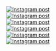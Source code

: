 <a href='https://www.instagram.com/reel/DJJrIpHADDa/' target='_blank' class="w-1/3 md:w-1/6 p-2 instagram-post group" rel="noopener noreferrer">
  <div class="w-full h-56 md:h-96 overflow-hidden rounded-lg shadow-lg transition-all duration-300 group-hover:shadow-xl">
    <img
      class="w-full h-full object-cover transition-all duration-300 transform group-hover:scale-110 group-hover:brightness-75"
      src='https://scontent-lhr6-1.cdninstagram.com/v/t51.75761-15/495106734_18048150836599456_468150126490263189_n.jpg?stp=dst-jpg_e35_tt6&_nc_cat=102&ccb=7-5&_nc_sid=18de74&_nc_ohc=5Pjc_fGfsPgQ7kNvwHBZ8FR&_nc_oc=Adn7BJz7fraWPTA72CMGGfqhJ5UIZONIghia6icEOMze_sB6lGDF0kMwyJRMLbYCmLM&_nc_zt=23&_nc_ht=scontent-lhr6-1.cdninstagram.com&edm=ANo9K5cEAAAA&_nc_gid=GoBN2iy8obksX8-mCIBJ9A&oh=00_AfKYC4-d6IJ4Wn750YNgiI6Vtnwqf54jQckxtKFbkdtmtQ&oe=682094AD'
      alt='Instagram post' />
  </div>
</a><a href='https://www.instagram.com/p/DIsG_m-JkbK/' target='_blank' class="w-1/3 md:w-1/6 p-2 instagram-post group" rel="noopener noreferrer">
  <div class="w-full h-56 md:h-96 overflow-hidden rounded-lg shadow-lg transition-all duration-300 group-hover:shadow-xl">
    <img
      class="w-full h-full object-cover transition-all duration-300 transform group-hover:scale-110 group-hover:brightness-75"
      src='https://scontent-lhr6-1.cdninstagram.com/v/t51.75761-15/491516694_18046928528599456_2212692696207573577_n.webp?stp=dst-jpg_e35_tt6&_nc_cat=110&ccb=7-5&_nc_sid=18de74&_nc_ohc=Dg32-NY1RHYQ7kNvwGFDy1W&_nc_oc=Adk3Ljd-_22GWbVBc6OY3elsVUf7lfE3jsUPTbf8cUWXCbCKgkxlNxxMT_DOwacDUkI&_nc_zt=23&_nc_ht=scontent-lhr6-1.cdninstagram.com&edm=ANo9K5cEAAAA&_nc_gid=GoBN2iy8obksX8-mCIBJ9A&oh=00_AfLNgprVARuk43qGzNVNQbVCYJUJVJVwKZLO7XkioPSd2g&oe=68206CBE'
      alt='Instagram post' />
  </div>
</a><a href='https://www.instagram.com/reel/DIJpNT7J2yq/' target='_blank' class="w-1/3 md:w-1/6 p-2 instagram-post group" rel="noopener noreferrer">
  <div class="w-full h-56 md:h-96 overflow-hidden rounded-lg shadow-lg transition-all duration-300 group-hover:shadow-xl">
    <img
      class="w-full h-full object-cover transition-all duration-300 transform group-hover:scale-110 group-hover:brightness-75"
      src='https://scontent-lhr8-1.cdninstagram.com/v/t51.75761-15/488498654_18045546503599456_8800936693111261454_n.jpg?stp=dst-jpg_e35_tt6&_nc_cat=111&ccb=7-5&_nc_sid=18de74&_nc_ohc=aT4CWR75UTMQ7kNvwGfCAlx&_nc_oc=AdnWZsZ-bvlATu128DUIJSdXFbhfQYT79a3huUKt0hWFPUC9CWeS2P-bphTpc2yLZwQ&_nc_zt=23&_nc_ht=scontent-lhr8-1.cdninstagram.com&edm=ANo9K5cEAAAA&_nc_gid=GoBN2iy8obksX8-mCIBJ9A&oh=00_AfJ7RIYUZT_3F9T_L4XO1dN432o4FWuWYo3mzCqmRtds-Q&oe=68208AF3'
      alt='Instagram post' />
  </div>
</a><a href='https://www.instagram.com/reel/DHs0uCzuPnJ/' target='_blank' class="w-1/3 md:w-1/6 p-2 instagram-post group" rel="noopener noreferrer">
  <div class="w-full h-56 md:h-96 overflow-hidden rounded-lg shadow-lg transition-all duration-300 group-hover:shadow-xl">
    <img
      class="w-full h-full object-cover transition-all duration-300 transform group-hover:scale-110 group-hover:brightness-75"
      src='https://scontent-lhr6-1.cdninstagram.com/v/t51.75761-15/486631479_18044333018599456_8549485560596836314_n.jpg?stp=dst-jpg_e35_tt6&_nc_cat=110&ccb=7-5&_nc_sid=18de74&_nc_ohc=e634F6T9Iz8Q7kNvwGyvDo4&_nc_oc=AdnvQzNvuhB4-eCPUu9avw_gC3A2q407_cXjPOV5pMrOTDU4WDn4ncM8SHi01nHBtuo&_nc_zt=23&_nc_ht=scontent-lhr6-1.cdninstagram.com&edm=ANo9K5cEAAAA&_nc_gid=GoBN2iy8obksX8-mCIBJ9A&oh=00_AfLSk55P40WoI0qjP312yEVHZaT2VIATIcmsQnjjTZY_AA&oe=6820764A'
      alt='Instagram post' />
  </div>
</a><a href='https://www.instagram.com/reel/DHnssgugY-X/' target='_blank' class="w-1/3 md:w-1/6 p-2 instagram-post group" rel="noopener noreferrer">
  <div class="w-full h-56 md:h-96 overflow-hidden rounded-lg shadow-lg transition-all duration-300 group-hover:shadow-xl">
    <img
      class="w-full h-full object-cover transition-all duration-300 transform group-hover:scale-110 group-hover:brightness-75"
      src='https://scontent-lhr8-1.cdninstagram.com/v/t51.71878-15/486259164_1771440533700933_1685531345239731458_n.jpg?stp=dst-jpg_e35_tt6&_nc_cat=111&ccb=7-5&_nc_sid=18de74&_nc_ohc=hxJeJT6iPt0Q7kNvwFtIw5G&_nc_oc=AdkNxTfykLAIEHD-jUNhkCqRnAN78AKSJW9dkECCMSeuzRaTjQD9K-YIzhmeZrAQYko&_nc_zt=23&_nc_ht=scontent-lhr8-1.cdninstagram.com&edm=ANo9K5cEAAAA&_nc_gid=GoBN2iy8obksX8-mCIBJ9A&oh=00_AfJOuIpSLKR_AkpUyEDdXRfA41YzgAcSn_HTncgqR248eQ&oe=68207FBF'
      alt='Instagram post' />
  </div>
</a><a href='https://www.instagram.com/p/DHTIFU2gass/' target='_blank' class="w-1/3 md:w-1/6 p-2 instagram-post group" rel="noopener noreferrer">
  <div class="w-full h-56 md:h-96 overflow-hidden rounded-lg shadow-lg transition-all duration-300 group-hover:shadow-xl">
    <img
      class="w-full h-full object-cover transition-all duration-300 transform group-hover:scale-110 group-hover:brightness-75"
      src='https://scontent-lhr6-1.cdninstagram.com/v/t51.75761-15/484239347_18043252814599456_9017226030693121745_n.webp?stp=dst-jpg_e35_tt6&_nc_cat=109&ccb=7-5&_nc_sid=18de74&_nc_ohc=4aRDZkiwrTwQ7kNvwEZNRoc&_nc_oc=AdnnVh7d7NO_2Fs_iW8n2yXyUfjJ1IArdQ-2PkX5U3WHoBeViBW0tm4xK4JpJKcQ0dg&_nc_zt=23&_nc_ht=scontent-lhr6-1.cdninstagram.com&edm=ANo9K5cEAAAA&_nc_gid=GoBN2iy8obksX8-mCIBJ9A&oh=00_AfJ0muR_ORJfoxBBg63MxKLyyyRye-bDN7wBpnB4YvdSfA&oe=68206C56'
      alt='Instagram post' />
  </div>
</a>